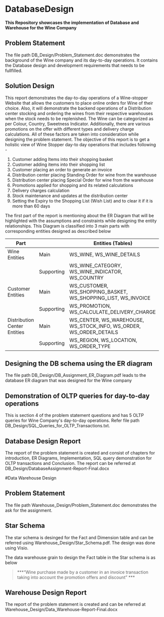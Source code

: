 # DatabaseDesign
**This Repository showcases the implementation of Database and Warehouse for the Wine Company**

## Problem Statement 
The file path DB_Design/Problem_Statement.doc demonstrates the background of the Wine company and its day-to-day operations. 
It contains the Database design and development requirements that needs to be fullfilled.

## Solution Design

This report demonstrates the day-to-day operations of a Wine-stopper Website that allows the customers to place online orders for Wine of their choice. Also, it will demonstrate the backend operations of a Distribution center stocking and ordering the wines from their respective warehouses when the stock needs to be replenished.
The Wine can be categorized as per Colour, Country, Sweetness Indicator.  Additionally, there are various promotions on the offer with different types and delivery charge calculations. All of these factors are taken into consideration while designing the problem statement.
The objective of this report is to get a holistic view of Wine Stopper day-to day operations that includes following -
1.	Customer adding Items into their shopping basket
1.	Customer adding items into their shopping list
1.	Customer placing an order to generate an invoice
1.	Distribution center placing Standing Order for wine from the warehouse
1.	Distribution center placing Special Order for wine from the warehouse
1.	Promotions applied for shopping and its related calculations
1.	Delivery charges calculation 
1.	Stock maintenance and updates at the distribution center
1.	Setting the Expiry to the Shopping List (Wish List) and to clear it if it is more than 60 days

The first part of the report is mentioning about the ER Diagram that will be highlighted with the assumptions and constraints while designing the entity relationships.
This Diagram is classified into 3 main parts with corresponding entities designed as described below



| Part                         |                                                      | Entities (Tables)                                                         |
| ---------------------------- | ---------------------------------------------------- | ------------------------------------------------------------------------- |
| Wine Entities                | Main                                                 | WS\_WINE, WS\_WINE\_DETAILS                                               |
|                              | Supporting                   | WS\_WINE\_CATEGORY, WS\_WINE\_INDICATOR, WS\_COUNTRY |
| Customer Entities            | Main                                                 | WS\_CUSTOMER, WS\_SHOPPING\_BASKET, WS\_SHOPPING\_LIST, WS\_INVOICE       |
|                              | Supporting                   | WS\_PROMOTION, WS\_CALCULATE\_DELIVERY\_CHARGE       |
| Distribution Center Entities | Main                                                 | WS\_CENTER, WS\_WAREHOUSE, WS\_STOCK\_INFO, WS\_ORDER, WS\_ORDER\_DETAILS |
|                              | Supporting                   | WS\_REGION, WS\_LOCATION, WS\_ORDER\_TYPE            |

## Designing the DB schema using the ER diagram
The file path DB_Design/DB_Assignment_ER_Diagram.pdf leads to the database ER diagram that was designed for the Wine company 

## Demonstration of OLTP queries for day-to-day operations
This is section 4 of the problem statement questions and has 5 OLTP queries for Wine Company's day-to-day operations.
Refer file path DB_Design/SQL_Queries_for_OLTP_Transactions.txt.

## Database Design Report
The report of the problem statement is created and consist of chapters for introduction, ER Diagrams, Implementation, SQL query demonstration for OLTP transactions and Conclusion.
The report can be referred at DB_Design/DatabaseAssignment-Report-Final.docx


#Data Warehouse Design

## Problem Statement 
The file path Warehouse_Design/Problem_Statement.doc demonstrates the ask for the assignment.

## Star Schema
The star schema is desinged for the Fact and Dimension table and can be referred using Warehouse_Design/Star_Schema.pdf.
The design was done using Visio.

The data warehouse grain to design the Fact table in the Star schema is as below

> ***“Wine purchase made by a customer in an invoice transaction taking into account the promotion offers and discount” ***


## Warehouse Design Report
The report of the problem statement is created and can be referred at Warehouse_Design/Data_Warehouse-Report-Final.docx

